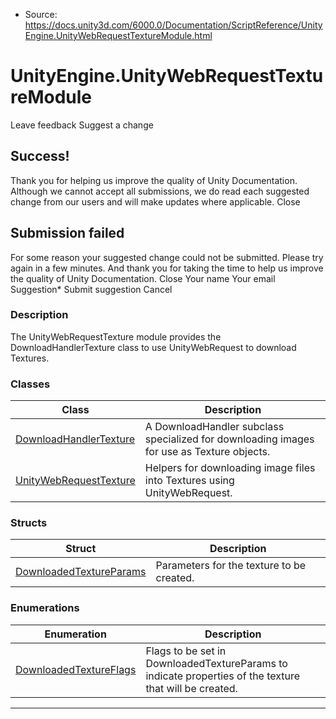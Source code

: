 * Source: https://docs.unity3d.com/6000.0/Documentation/ScriptReference/UnityEngine.UnityWebRequestTextureModule.html

# UnityEngine.UnityWebRequestTextureModule
Leave feedback
Suggest a change
## Success!
Thank you for helping us improve the quality of Unity Documentation. Although we cannot accept all submissions, we do read each suggested change from our users and will make updates where applicable.
Close
## Submission failed
For some reason your suggested change could not be submitted. Please <a>try again</a> in a few minutes. And thank you for taking the time to help us improve the quality of Unity Documentation.
Close
Your name Your email Suggestion* Submit suggestion
Cancel
### Description
The UnityWebRequestTexture module provides the DownloadHandlerTexture class to use UnityWebRequest to download Textures.
### Classes
Class | Description  
---|---  
[DownloadHandlerTexture](https://docs.unity3d.com/6000.0/Documentation/ScriptReference/Networking.DownloadHandlerTexture.html) | A DownloadHandler subclass specialized for downloading images for use as Texture objects.  
[UnityWebRequestTexture](https://docs.unity3d.com/6000.0/Documentation/ScriptReference/Networking.UnityWebRequestTexture.html) | Helpers for downloading image files into Textures using UnityWebRequest.  
### Structs
Struct | Description  
---|---  
[DownloadedTextureParams](https://docs.unity3d.com/6000.0/Documentation/ScriptReference/Networking.DownloadedTextureParams.html) | Parameters for the texture to be created.  
### Enumerations
Enumeration | Description  
---|---  
[DownloadedTextureFlags](https://docs.unity3d.com/6000.0/Documentation/ScriptReference/Networking.DownloadedTextureFlags.html) | Flags to be set in DownloadedTextureParams to indicate properties of the texture that will be created.  
* * *
